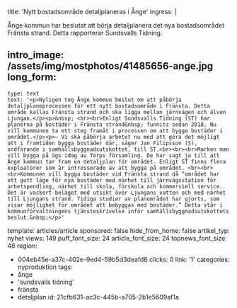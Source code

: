 title: 'Nytt bostadsområde detaljplaneras i Ånge'
ingress: |
  <p>Ånge kommun har beslutat att börja detaljplanera det nya bostadsområdet Fränsta strand. Detta rapporterar Sundsvalls Tidning.
  </p>
  
intro_image: /assets/img/mostphotos/41485656-ange.jpg
long_form:
  -
    type: text
    text: '<p>Nyligen tog Ånge kommun beslut om att påbörja detaljplaneprocessen för ett nytt bostadsområde i Fränsta. Detta område kallas Fränsta strand och ska ligga mellan järnvägen och älven Ljungan.</p><p>&nbsp; <br><br>Enligt Sundsvalls Tidning (ST) har planerna på bostäder i Fränsta strand&nbsp; funnits sedan 2018. Nu vill kommunen ta ett steg framåt i processen om att bygga bostäder i området.</p><p>– Vi ska påbörja arbetet nu med att göra det möjligt att i framtiden bygga bostäder där, säger Jan Filipsson (S), ordförande i samhällsbyggnadsutskottet, till ST.<br><br><br>Marken man vill bygga på ägs idag av Torps församling. De har sagt ja till att Ånge kommun tar fram en detaljplan för området. Enligt ST finns flera exploatörer som är intresserade av att bygga på området. <br><br><br>Kommunen vill bygga bostäder vid Fränsta strand då “området har ett gott läge för nya bostäder med närhet till järnvägsstation för arbetspendling, närhet till skola, förskola och kommersiell service. Det är vackert beläget med utsikt över Ljungans vatten och med närhet till Ljungans strand. Tidiga studier av planområdet har gjorts, som visar möjlighet för området att bebyggas med bostäder.” Detta står i kommunförvaltningens tjänsteskrivelse inför samhällsbyggnadsutskottets beslut.&nbsp;</p>'
template: articles/article
sponsored: false
hide_from_home: false
artikel_typ: nyhet
views: 149
puff_font_size: 24
article_font_size: 24
topnews_font_size: 48
region:
  - 004eb45e-a37c-402e-9ed4-59b5d3deafd6
clicks: 0
link: '1'
categories: nyproduktion
tags:
  - ånge
  - 'sundsvalls tidning'
  - fränsta
  - detaljplan
id: 21cfb631-ac3c-445b-a705-2b1e5609af1a
